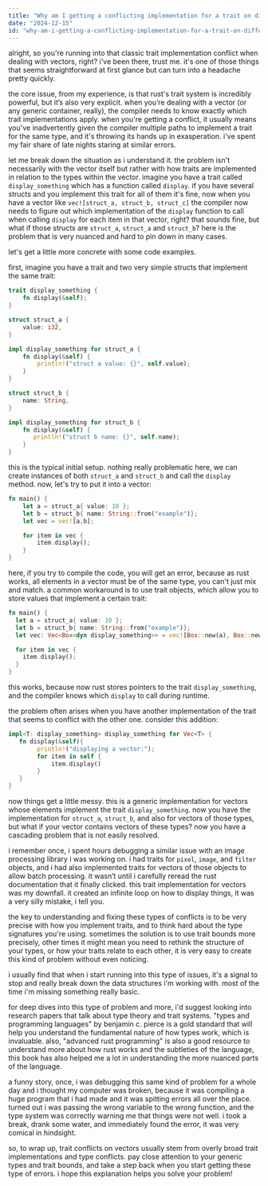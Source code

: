 ```yaml
---
title: "Why am I getting a conflicting implementation for a trait on different contents of a vector?"
date: "2024-12-15"
id: "why-am-i-getting-a-conflicting-implementation-for-a-trait-on-different-contents-of-a-vector"
---
```


alright, so you're running into that classic trait implementation conflict when dealing with vectors, right? i've been there, trust me. it's one of those things that seems straightforward at first glance but can turn into a headache pretty quickly.

the core issue, from my experience, is that rust's trait system is incredibly powerful, but it’s also very explicit. when you’re dealing with a vector (or any generic container, really), the compiler needs to know exactly which trait implementations apply. when you're getting a conflict, it usually means you've inadvertently given the compiler multiple paths to implement a trait for the same type, and it's throwing its hands up in exasperation. i've spent my fair share of late nights staring at similar errors.

let me break down the situation as i understand it. the problem isn't necessarily with the vector itself but rather with how traits are implemented in relation to the types within the vector. imagine you have a trait called `display_something` which has a function called `display`. if you have several structs and you implement this trait for all of them it's fine, now when you have a vector like `vec![struct_a, struct_b, struct_c]` the compiler now needs to figure out which implementation of the `display` function to call when calling `display` for each item in that vector, right? that sounds fine, but what if those structs are `struct_a`, `struct_a` and `struct_b`? here is the problem that is very nuanced and hard to pin down in many cases.

let's get a little more concrete with some code examples.

first, imagine you have a trait and two very simple structs that implement the same trait:

```rust
trait display_something {
    fn display(&self);
}

struct struct_a {
    value: i32,
}

impl display_something for struct_a {
    fn display(&self) {
        println!("struct a value: {}", self.value);
    }
}

struct struct_b {
    name: String,
}

impl display_something for struct_b {
    fn display(&self) {
       println!("struct b name: {}", self.name);
    }
}
```

this is the typical initial setup. nothing really problematic here, we can create instances of both `struct_a` and `struct_b` and call the `display` method. now, let's try to put it into a vector:

```rust
fn main() {
    let a = struct_a{ value: 10 };
    let b = struct_b{ name: String::from("example")};
    let vec = vec![a,b];

    for item in vec {
        item.display();
    }
}
```

here, if you try to compile the code, you will get an error, because as rust works, all elements in a vector must be of the same type, you can't just mix and match. a common workaround is to use trait objects, which allow you to store values that implement a certain trait:

```rust
fn main() {
  let a = struct_a{ value: 10 };
  let b = struct_b{ name: String::from("example")};
  let vec: Vec<Box<dyn display_something>> = vec![Box::new(a), Box::new(b)];

  for item in vec {
    item.display();
  }
}
```

this works, because now rust stores pointers to the trait `display_something`, and the compiler knows which `display` to call during runtime.

the problem often arises when you have another implementation of the trait that seems to conflict with the other one. consider this addition:

```rust
impl<T: display_something> display_something for Vec<T> {
   fn display(&self){
        println!("displaying a vector:");
        for item in self {
            item.display()
        }
   }
}
```

now things get a little messy. this is a generic implementation for vectors whose elements implement the trait `display_something`. now you have the implementation for `struct_a`, `struct_b`, and also for vectors of those types, but what if your vector contains vectors of these types? now you have a cascading problem that is not easily resolved.

i remember once, i spent hours debugging a similar issue with an image processing library i was working on. i had traits for `pixel`, `image`, and `filter` objects, and i had also implemented traits for vectors of those objects to allow batch processing. it wasn’t until i carefully reread the rust documentation that it finally clicked. this trait implementation for vectors was my downfall. it created an infinite loop on how to display things, it was a very silly mistake, i tell you.

the key to understanding and fixing these types of conflicts is to be very precise with how you implement traits, and to think hard about the type signatures you're using. sometimes the solution is to use trait bounds more precisely, other times it might mean you need to rethink the structure of your types, or how your traits relate to each other, it is very easy to create this kind of problem without even noticing.

i usually find that when i start running into this type of issues, it's a signal to stop and really break down the data structures i'm working with. most of the time i'm missing something really basic.

for deep dives into this type of problem and more, i'd suggest looking into research papers that talk about type theory and trait systems. "types and programming languages" by benjamin c. pierce is a gold standard that will help you understand the fundamental nature of how types work, which is invaluable. also, "advanced rust programming" is also a good resource to understand more about how rust works and the subtleties of the language, this book has also helped me a lot in understanding the more nuanced parts of the language.

a funny story, once, i was debugging this same kind of problem for a whole day and i thought my computer was broken, because it was compiling a huge program that i had made and it was spitting errors all over the place. turned out i was passing the wrong variable to the wrong function, and the type system was correctly warning me that things were not well. i took a break, drank some water, and immediately found the error, it was very comical in hindsight.

so, to wrap up, trait conflicts on vectors usually stem from overly broad trait implementations and type conflicts. pay close attention to your generic types and trait bounds, and take a step back when you start getting these type of errors. i hope this explanation helps you solve your problem!
